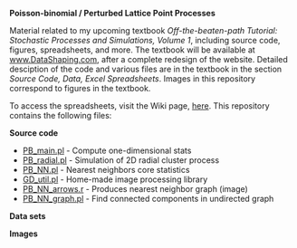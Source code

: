 <b>Poisson-binomial / Perturbed Lattice Point Processes</b>

Material related to my upcoming textbook <i>Off-the-beaten-path Tutorial: Stochastic Processes and Simulations, Volume 1</i>, including source code, figures, spreadsheets, and more. The textbook will be available at www.DataShaping.com, after a complete redesign of the website. Detailed desciption of the code and various files are in the textbook in the section <i>Source Code, Data, Excel Spreadsheets</i>. Images in this repository correspond to figures in the textbook.

To access the spreadsheets, visit the Wiki page, <a href="https://github.com/VincentGranville/Point-Processes/wiki/Stochastic-Point-Processes-Textbook,-Volume-1">here</a>. This repository contains the following files:

<b>Source code</b>
<ul>
  <li><a href="https://github.com/VincentGranville/Point-Processes/blob/main/PB_main.pl">PB_main.pl</a> - Compute one-dimensional stats</li>
  <li><a href="https://github.com/VincentGranville/Point-Processes/blob/main/PB_radial.pl">PB_radial.pl</a> - Simulation of 2D radial cluster process</li>
  <li><a href="https://github.com/VincentGranville/Point-Processes/blob/main/PB_NN.pl">PB_NN.pl</a> - Nearest neighbors core statistics</li>
  <li><a href="https://github.com/VincentGranville/Point-Processes/blob/main/GD_util.pl">GD_util.pl</a> - Home-made image processing library</li>
  <li><a href="https://github.com/VincentGranville/Point-Processes/blob/main/PB_NN_arrows.r">PB_NN_arrows.r</a> - Produces nearest neighbor graph (image)</li>
  <li><a href="https://github.com/VincentGranville/Point-Processes/blob/main/PB_NN_graph.pl">PB_NN_graph.pl</a> - Find connected components in undirected graph</li>
</ul>

<b>Data sets</b>

<b>Images</b>






